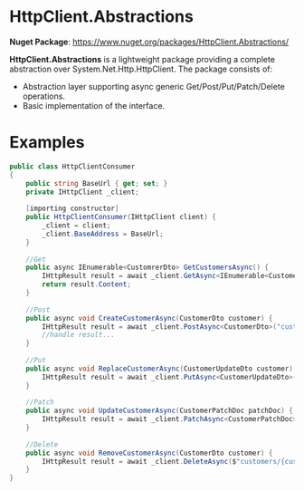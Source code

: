 # HttpClient.Abstractions


**Nuget Package**: https://www.nuget.org/packages/HttpClient.Abstractions/

**HttpClient.Abstractions** is a lightweight package providing a complete abstraction over System.Net.Http.HttpClient. The package consists of: 

  - Abstraction layer supporting async generic Get/Post/Put/Patch/Delete operations.
  - Basic implementation of the interface.

# Examples

```csharp
public class HttpClientConsumer
{
    public string BaseUrl { get; set; }
    private IHttpClient _client;
    
    [importing constructor]
    public HttpClientConsumer(IHttpClient client) {
        _client = client;
        _client.BaseAddress = BaseUrl;
    }
    
    //Get   
    public async IEnumerable<CustomrerDto> GetCustomersAsync() {
        IHttpResult result = await _client.GetAsync<IEnumerable<CustomerDto>>("customers");
		return result.Content;
    }
	
	//Post
    public async void CreateCustomerAsync(CustomerDto customer) {
        IHttpResult result = await _client.PostAsync<CustomerDto>("customers",customer);
        //handle result...
    }
    
    //Put
    public async void ReplaceCustomerAsync(CustomerUpdateDto customer) {
        IHttpResult result = await _client.PutAsync<CustomerUpdateDto>($"customers/{customer.id}",customer);
    }
    
    //Patch
	public async void UpdateCustomerAsync(CustomerPatchDoc patchDoc) {
        IHttpResult result = await _client.PatchAsync<CustomerPatchDoc>($"customers/{patchDoc.id}", patchDoc);
    }
    
    //Delete
    public async void RemoveCustomerAsync(CustomerDto customer) {
        IHttpResult result = await _client.DeleteAsync($"customers/{customer.id}");
    }
}
```